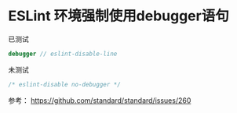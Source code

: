 # ESLint 环境强制使用debugger语句
已测试
```javascript
debugger // eslint-disable-line
```
未测试
```javascript
/* eslint-disable no-debugger */
```
参考： https://github.com/standard/standard/issues/260
